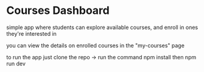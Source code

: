 # Courses Dashboard

simple app where students can explore available courses, and enroll in ones they're interested in

you can view the details on enrolled courses in the "my-courses" page

to run the app just clone the repo -> run the command npm install then npm run dev
